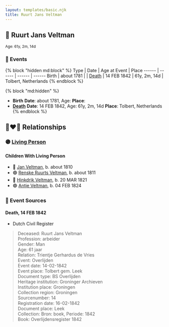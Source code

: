 ```yaml
---
layout: templates/basic.njk
title: Ruurt Jans Veltman
---
```

## 🔵 Ruurt Jans Veltman
<small>Age: 61y, 2m, 14d</small>

### 📆 Events

{% block "hidden md:block" %}
Type | Date | Age at Event | Place
------ | ------ | ------ | ------
Birth | about 1781 |  |
[Death](#event-event-3) | 14 FEB 1842 | 61y, 2m, 14d | Tolbert, Netherlands
{% endblock %}

{% block "md:hidden" %}
- **Birth**
**Date**: about 1781, Age:
**Place**:
- **[Death](#event-event-3)**
**Date**: 14 FEB 1842, Age: 61y, 2m, 14d
**Place**: Tolbert, Netherlands
{% endblock %}

## 👩‍❤️‍👨 Relationships

### 🟣 [Living Person](/people/5/5258118)

#### Children With Living Person
* 🔵 [Jan Veltman](/people/3/37166632), b. about 1810
* 🟣 [Renske Ruurts Veltman](/people/6/61029791), b. about 1811
* 🔵 [Hinkdrik Veltman](/people/9/99600244), b. 20 MAR 1821
* 🟣 [Antje Veltman](/people/9/90951593), b. 04 FEB 1824
### 📰 Event Sources

#### <a id="event-event-3"></a> Death, 14 FEB 1842
* Dutch Civil Register
>   
  > Deceased: Ruurt Jans Veltman  
  > Profession: arbeider  
  > Gender: Man  
  > Age: 61 jaar  
  > Relation: Trientje Gerhardus de Vries  
  > Event: Overlijden  
  > Event date: 14-02-1842  
  > Event place: Tolbert gem. Leek  
  > Document type: BS Overlijden  
  > Heritage institution: Groninger Archieven  
  > Institution place: Groningen  
  > Collection region: Groningen  
  > Sourcenumber: 14  
  > Registration date: 16-02-1842  
  > Document place: Leek  
  > Collection: Bron: boek, Periode: 1842  
  > Book: Overlijdensregister 1842  
  >

